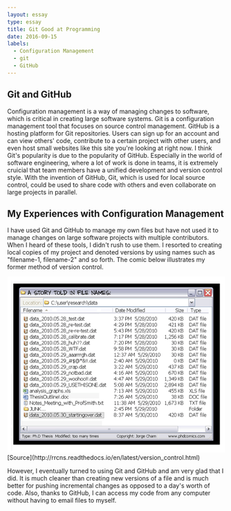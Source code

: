 ```yaml
---
layout: essay
type: essay
title: Git Good at Programming
date: 2016-09-15
labels:
  - Configuration Management
  - git
  - GitHub
---
```


## Git and GitHub
Configuration management is a way of managing changes to software, which is critical in creating large software systems. Git is a configuration management tool that focuses on source control management. GitHub is a hosting platform for Git repositories. Users can sign up for an account and can view others' code, contribute to a certain project with other users, and even host small websites like this site you're looking at right now. I think Git's popularity is due to the popularity of GitHub. Especially in the world of software engineering, where a lot of work is done in teams, it is extremely cruicial that team members have a unified development and version control style. With the invention of GitHub, Git, which is used for local source control, could be used to share code with others and even collaborate on large projects in parallel. 

## My Experiences with Configuration Management
I have used Git and GitHub to manage my own files but have not used it to manage changes on large software projects with multiple contributors. When I heard of these tools, I didn't rush to use them. I resorted to creating local copies of my project and denoted versions by using names such as "filename-1, filename-2" and so forth. The comic below illustrates my former method of version control. 

<img class="ui large center rounded image" src="../images/SourceControlComic.gif">
[Source](http://rrcns.readthedocs.io/en/latest/version_control.html)

However, I eventually turned to using Git and GitHub and am very glad that I did. It is much cleaner than creating new versions of a file and is much better for pushing incremental changes as opposed to a day's worth of code. Also, thanks to GitHub, I can access my code from any computer without having to email files to myself. 

